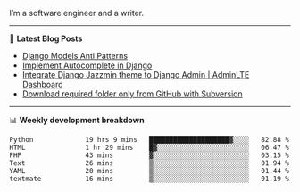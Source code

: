 I’m a software engineer and a writer.

-------

📕 **Latest Blog Posts**
<!-- BLOG-POST-LIST:START -->
- [Django Models Anti Patterns](https://dev.to/thearjun/django-models-anti-patterns-1ma1)
- [Implement Autocomplete in Django](https://dev.to/thearjun/implement-autocomplete-in-django-3h20)
- [Integrate Django Jazzmin theme to Django Admin | AdminLTE Dashboard](https://dev.to/thearjun/integrate-django-jazzmin-theme-to-django-admin-adminlte-dashboard-5aao)
- [Download required folder only from GitHub with Subversion](https://dev.to/thearjun/download-required-folder-only-from-github-with-subversion-2gpc)
<!-- BLOG-POST-LIST:END -->

-------

📊 **Weekly development breakdown**
<!--START_SECTION:waka-->

```text
Python             19 hrs 9 mins   ████████████████████▓░░░░   82.88 %
HTML               1 hr 29 mins    █▓░░░░░░░░░░░░░░░░░░░░░░░   06.47 %
PHP                43 mins         ▓░░░░░░░░░░░░░░░░░░░░░░░░   03.15 %
Text               26 mins         ▒░░░░░░░░░░░░░░░░░░░░░░░░   01.94 %
YAML               20 mins         ▒░░░░░░░░░░░░░░░░░░░░░░░░   01.44 %
textmate           16 mins         ▒░░░░░░░░░░░░░░░░░░░░░░░░   01.19 %
```

<!--END_SECTION:waka-->
<img src='https://profile-counter.glitch.me/thearjun/count.svg' width='0px'>
